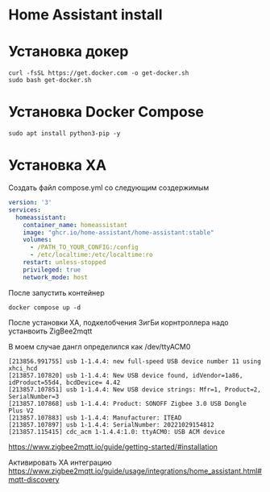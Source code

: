 # Home Assistant install

# Установка докер
```
curl -fsSL https://get.docker.com -o get-docker.sh
sudo bash get-docker.sh
```
# Установка Docker Compose
```
sudo apt install python3-pip -y
```
# Установка ХА
Создать файл compose.yml со следующим создержимым
```yaml
version: '3'
services:
  homeassistant:
    container_name: homeassistant
    image: "ghcr.io/home-assistant/home-assistant:stable"
    volumes:
      - /PATH_TO_YOUR_CONFIG:/config
      - /etc/localtime:/etc/localtime:ro
    restart: unless-stopped
    privileged: true
    network_mode: host
```
После запустить контейнер
```
docker compose up -d
```
После установки ХА, подкелобчения ЗигБи корнтроллера надо устанвоить ZigBee2mqtt

В моем случае дангл определился как /dev/ttyACM0
```
[213856.991755] usb 1-1.4.4: new full-speed USB device number 11 using xhci_hcd
[213857.107820] usb 1-1.4.4: New USB device found, idVendor=1a86, idProduct=55d4, bcdDevice= 4.42
[213857.107851] usb 1-1.4.4: New USB device strings: Mfr=1, Product=2, SerialNumber=3
[213857.107868] usb 1-1.4.4: Product: SONOFF Zigbee 3.0 USB Dongle Plus V2
[213857.107883] usb 1-1.4.4: Manufacturer: ITEAD
[213857.107897] usb 1-1.4.4: SerialNumber: 20221029154812
[213857.115415] cdc_acm 1-1.4.4:1.0: ttyACM0: USB ACM device
```
https://www.zigbee2mqtt.io/guide/getting-started/#installation

Активировать ХА интеграцию
https://www.zigbee2mqtt.io/guide/usage/integrations/home_assistant.html#mqtt-discovery
